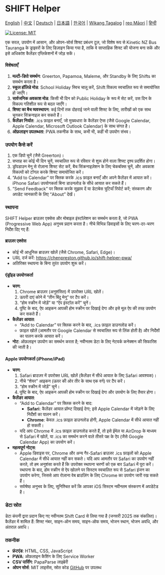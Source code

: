 # SHIFT Helper

[English](README.md) | [中文](README_zh.md) | [Deutsch](README_de.md) | [日本語](README_ja.md) | [한국어](README_ko.md) | [Wikang Tagalog](README_tl.md) | [reo Māori](README_mi.md) | [हिन्दी](README_hi.md)

[![License: MIT](https://img.shields.io/badge/License-MIT-yellow.svg)](https://opensource.org/licenses/MIT)

एक सरल, उपयोग में आसान, और ओपन-सोर्स शिफ्ट प्रबंधन टूल, जो विशेष रूप से Kinetic NZ Bus Tauranga के ड्राइवरों के लिए डिज़ाइन किया गया है, ताकि वे साप्ताहिक शिफ्ट की योजना बना सकें और इसे अधिकांश कैलेंडर एप्लिकेशनों में जोड़ सकें।

#### विशेषताएँ
1. **मल्टी-डिपो समर्थन**: Greerton, Papamoa, Maleme, और Standby के लिए Shifts का समर्थन करता है।
2. **स्कूल हॉलिडे मोड**: School Holiday स्विच चालू करें, Shift विकल्प स्वचालित रूप से समायोजित हो जाएँगे।
3. **सार्वजनिक अवकाश मोड**: किसी भी दिन को Public Holiday के रूप में सेट करें, उस दिन के विकल्प गतिशील रूप से बदल जाएँगे।
4. **शिफ्ट का बैच व्यवस्थापन**: कई दिनों तक दोहराई जाने वाली शिफ्ट के लिए, तारीखों को एक साथ चुनकर सिंक्रनाइज़ कर सकते हैं।
5. **कैलेंडर निर्यात**: .ics फ़ाइल बनाएँ, जो मुख्यधारा के कैलेंडर ऐप्स (जैसे Google Calendar, Apple Calendar, Microsoft Outlook Calendar) के साथ संगत है।
6. **ऑफ़लाइन उपलब्धता**: PWA तकनीक के साथ, कभी भी, कहीं भी उपयोग संभव।

### उपयोग कैसे करें
1. एक डिपो चुनें (जैसे Greerton)।
2. सप्ताह का कोई भी दिन चुनें, स्वचालित रूप से रविवार से शुरू होने वाला शिफ्ट दृश्य प्रदर्शित होगा।
3. ड्रॉपडाउन मेनू से रोज़ाना शिफ्ट सेट करें, बैच सिंक्रनाइज़ेशन के लिए चेकबॉक्स चुनें, और अवकाश विकल्पों को टॉगल करके शिफ्ट समायोजित करें।
4. “Add to Calendar” पर क्लिक करके .ics फ़ाइल बनाएँ और अपने कैलेंडर में आयात करें। iPhone Safari उपयोगकर्ता बिना डाउनलोड के सीधे आयात कर सकते हैं।
5. “Send Feedback” पर क्लिक करके सुझाव दें या डेटाबेस त्रुटियाँ रिपोर्ट करें; संस्करण और अपडेट जानकारी के लिए “About” देखें।

### स्थापना
SHIFT Helper ब्राउज़र एक्सेस और मोबाइल इंस्टॉलेशन का समर्थन करता है, जो PWA (Progressive Web App) अनुभव प्रदान करता है। नीचे विभिन्न डिवाइसों के लिए चरण-दर-चरण निर्देश दिए गए हैं:

#### ब्राउज़र एक्सेस
- कोई भी आधुनिक ब्राउज़र खोलें (जैसे Chrome, Safari, Edge)।
- URL दर्ज करें: https://chenpreston.github.io/shift-helper-pwa/
- अतिरिक्त स्थापना के बिना तुरंत उपयोग शुरू करें।

#### एंड्रॉइड उपयोगकर्ता
- **चरण**:
  1. Chrome ब्राउज़र (अनुशंसित) में उपरोक्त URL खोलें।
  2. ऊपरी दाएं कोने में “तीन बिंदु मेनू” पर टैप करें।
  3. “होम स्क्रीन में जोड़ें” या “ऐप इंस्टॉल करें” चुनें।
  4. पुष्टि के बाद, ऐप आइकन आपकी होम स्क्रीन पर दिखाई देगा और इसे मूल ऐप की तरह उपयोग कर सकते हैं।
- **कैलेंडर आयात**:
  - “Add to Calendar” पर क्लिक करने के बाद, .ics फ़ाइल डाउनलोड करें।
  - फ़ाइल खोलें (आमतौर पर Google Calendar से स्वचालित रूप से लिंक होती है) और निर्देशों का पालन करके आयात करें।
- **नोट**: ऑफ़लाइन उपयोग का समर्थन करता है; नवीनतम डेटा के लिए नेटवर्क कनेक्शन की सिफारिश की जाती है।

#### Apple उपयोगकर्ता (iPhone/iPad)
- **चरण**:
  1. Safari ब्राउज़र में उपरोक्त URL खोलें (कैलेंडर में सीधे आयात के लिए Safari आवश्यक)।
  2. नीचे “शेयर” आइकन (ऊपर की ओर तीर के साथ एक वर्ग) पर टैप करें।
  3. “होम स्क्रीन में जोड़ें” चुनें।
  4. पुष्टि के बाद, ऐप आइकन आपकी होम स्क्रीन पर दिखाई देगा और उपयोग के लिए तैयार होगा।
- **कैलेंडर आयात**:
  - “Add to Calendar” पर क्लिक करने के बाद:
    - **Safari**: कैलेंडर आयात प्रॉम्प्ट दिखाई देगा; इसे Apple Calendar में जोड़ने के लिए निर्देशों का पालन करें।
    - **Chrome**: केवल .ics फ़ाइल डाउनलोड होगी, Apple Calendar में सीधे आयात नहीं हो सकती।
  - यदि आप Chrome में .ics फ़ाइल डाउनलोड करते हैं, तो इसे ईमेल या AirDrop के माध्यम से Safari में खोलें, या .ics का समर्थन करने वाले तीसरे पक्ष के ऐप (जैसे Google Calendar App) का उपयोग करें।
- **महत्वपूर्ण नोट्स**:
  - Apple डिवाइस पर, Chrome और अन्य गैर-Safari ब्राउज़र .ics फ़ाइलों को Apple Calendar में सीधे आयात नहीं कर सकते। यदि आप आमतौर पर Safari का उपयोग नहीं करते, तो हम अनुशंसा करते हैं कि उपरोक्त स्थापना चरणों को एक बार Safari में पूरा करें। स्थापना के बाद, होम स्क्रीन से ऐप खोलने पर सिस्टम स्वचालित रूप से Safari इंजन का उपयोग करेगा, जिससे आप रोज़ाना वेब ब्राउज़िंग के लिए Chrome का उपयोग जारी रख सकते हैं।
  - सर्वश्रेष्ठ अनुभव के लिए, सुनिश्चित करें कि आपका iOS सिस्टम नवीनतम संस्करण में अपडेटेड है।

### डेटा स्रोत
डेटा कंपनी द्वारा प्रदान किए गए नवीनतम Shift Card से लिया गया है (जनवरी 2025 तक संकलित)। कैलेंडर में शामिल हैं: शिफ्ट नंबर, साइन-ऑन समय, साइन-ऑफ समय, भोजन स्थान, भोजन अवधि, और अंतराल अवधि।

### तकनीक
- **फ्रंटएंड**: HTML, CSS, JavaScript
- **PWA**: ऑफ़लाइन कैशिंग के लिए Service Worker
- **CSV पार्सिंग**: PapaParse लाइब्रेरी
- **ओपन सोर्स**: MIT लाइसेंस, स्रोत कोड [GitHub](https://github.com/chenpreston/shift-helper-pwa) पर उपलब्ध